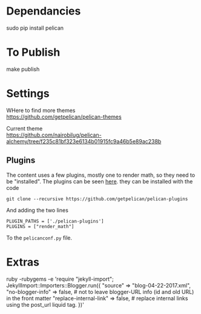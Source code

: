 

# Dependancies

sudo pip install pelican  

# To Publish

make publish

# Settings

WHere to find more themes  
https://github.com/getpelican/pelican-themes

Current theme  
https://github.com/nairobilug/pelican-alchemy/tree/f235c81bf323e6134b01915fc9a46b5e89ac238b

## Plugins

The content uses a few plugins, mostly one to render math, so they need to be "installed". The plugins can be seen [here](https://github.com/getpelican/pelican-plugins). they can be installed with the code

```
git clone --recursive https://github.com/getpelican/pelican-plugins
```

And adding the two lines 

```
PLUGIN_PATHS = ['./pelican-plugins']
PLUGINS = ["render_math"]
```

To the ``pelicanconf.py`` file.

# Extras

ruby -rubygems -e 'require "jekyll-import";
    JekyllImport::Importers::Blogger.run({
      "source"                => "blog-04-22-2017.xml",
      "no-blogger-info"       => false, # not to leave blogger-URL info (id and old URL) in the front matter
      "replace-internal-link" => false, # replace internal links using the post_url liquid tag.
    })'
